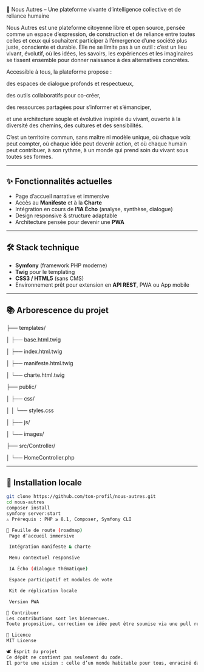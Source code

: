 🌱 Nous Autres – Une plateforme vivante d’intelligence collective et de reliance humaine

Nous Autres est une plateforme citoyenne libre et open source, pensée comme un espace d’expression, de construction et de reliance entre toutes celles et ceux qui souhaitent participer à l’émergence d’une société plus juste, consciente et durable.
Elle ne se limite pas à un outil : c’est un lieu vivant, évolutif, où les idées, les savoirs, les expériences et les imaginaires se tissent ensemble pour donner naissance à des alternatives concrètes.

Accessible à tous, la plateforme propose :

des espaces de dialogue profonds et respectueux,

des outils collaboratifs pour co-créer,

des ressources partagées pour s’informer et s’émanciper,

et une architecture souple et évolutive inspirée du vivant, ouverte à la diversité des chemins, des cultures et des sensibilités.

C’est un territoire commun, sans maître ni modèle unique, où chaque voix peut compter, où chaque idée peut devenir action, et où chaque humain peut contribuer, à son rythme, à un monde qui prend soin du vivant sous toutes ses formes.

---

## ✨ Fonctionnalités actuelles

- Page d’accueil narrative et immersive
- Accès au **Manifeste** et à la **Charte**
- Intégration en cours de **l’IA Écho** (analyse, synthèse, dialogue)
- Design responsive & structure adaptable
- Architecture pensée pour devenir une **PWA**

---

## 🛠️ Stack technique

- **Symfony** (framework PHP moderne)
- **Twig** pour le templating
- **CSS3 / HTML5** (sans CMS)
- Environnement prêt pour extension en **API REST**, PWA ou App mobile

---

## 📚 Arborescence du projet

├── templates/

│ ├── base.html.twig

│ ├── index.html.twig

│ ├── manifeste.html.twig

│ └── charte.html.twig

├── public/

│ ├── css/

│ │ └── styles.css

│ ├── js/

│ └── images/

├── src/Controller/

│ └── HomeController.php


---

## 🚀 Installation locale

```bash
git clone https://github.com/ton-profil/nous-autres.git
cd nous-autres
composer install
symfony server:start
⚠️ Prérequis : PHP ≥ 8.1, Composer, Symfony CLI

🧭 Feuille de route (roadmap)
 Page d’accueil immersive

 Intégration manifeste & charte

 Menu contextuel responsive

 IA Écho (dialogue thématique)

 Espace participatif et modules de vote

 Kit de réplication locale

 Version PWA

🤝 Contribuer
Les contributions sont les bienvenues.
Toute proposition, correction ou idée peut être soumise via une pull request ou issue. Ce projet est collectif.

📜 Licence
MIT License

🕊️ Esprit du projet
Ce dépôt ne contient pas seulement du code.
Il porte une vision : celle d’un monde habitable pour tous, enraciné dans la dignité, la vérité et la coopération.
